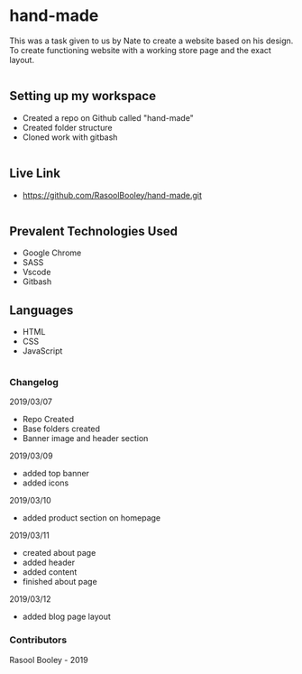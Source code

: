 # hand-made

This was a task given to us by Nate to create a website based on his design. To create functioning website with a working store page and the exact layout.

```
```

## Setting up my workspace

- Created a repo on Github called "hand-made"
- Created folder structure
- Cloned work with gitbash

```
```

## Live Link

- https://github.com/RasoolBooley/hand-made.git

```
```

## Prevalent Technologies Used

- Google Chrome
- SASS
- Vscode
- Gitbash

## Languages 

- HTML
- CSS
- JavaScript

```
```

### Changelog

2019/03/07

- Repo Created
- Base folders created
- Banner image and header section

2019/03/09

- added top banner
- added icons

2019/03/10

- added product section on homepage

2019/03/11

- created about page
- added header
- added content
- finished about page

2019/03/12

- added blog page layout

### Contributors

Rasool Booley - 2019




